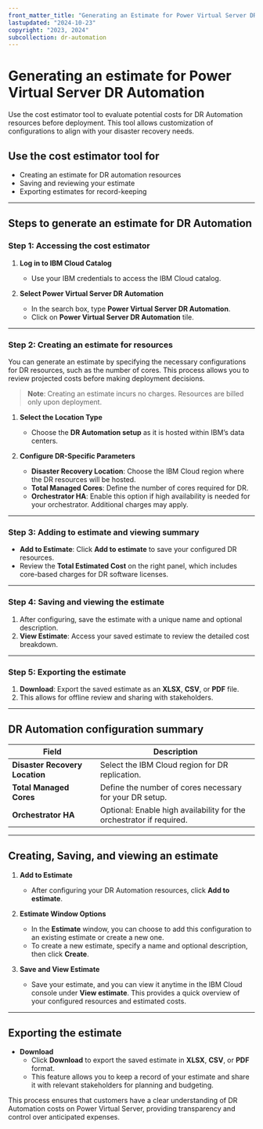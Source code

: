 ```yaml
---
front_matter_title: "Generating an Estimate for Power Virtual Server DR Automation"
lastupdated: "2024-10-23"
copyright: "2023, 2024"
subcollection: dr-automation
---
```

# Generating an estimate for Power Virtual Server DR Automation

Use the cost estimator tool to evaluate potential costs for DR Automation resources before deployment. This tool allows customization of configurations to align with your disaster recovery needs.

## Use the cost estimator tool for

- Creating an estimate for DR automation resources
- Saving and reviewing your estimate
- Exporting estimates for record-keeping

---

## Steps to generate an estimate for DR Automation

### Step 1: Accessing the cost estimator

1. **Log in to IBM Cloud Catalog**  
   - Use your IBM credentials to access the IBM Cloud catalog.

2. **Select Power Virtual Server DR Automation**  
   - In the search box, type **Power Virtual Server DR Automation**.
   - Click on **Power Virtual Server DR Automation** tile.

---

### Step 2: Creating an estimate for resources

You can generate an estimate by specifying the necessary configurations for DR resources, such as the number of cores. This process allows you to review projected costs before making deployment decisions.

> **Note**: Creating an estimate incurs no charges. Resources are billed only upon deployment.

1. **Select the Location Type**  
   - Choose the **DR Automation setup** as it is hosted within IBM’s data centers.

2. **Configure DR-Specific Parameters**  
   - **Disaster Recovery Location**: Choose the IBM Cloud region where the DR resources will be hosted.
   - **Total Managed Cores**: Define the number of cores required for DR.
   - **Orchestrator HA**: Enable this option if high availability is needed for your orchestrator. Additional charges may apply.

---

### Step 3: Adding to estimate and viewing summary

- **Add to Estimate**: Click **Add to estimate** to save your configured DR resources.
- Review the **Total Estimated Cost** on the right panel, which includes core-based charges for DR software licenses.

---

### Step 4: Saving and viewing the estimate

1. After configuring, save the estimate with a unique name and optional description.
2. **View Estimate**: Access your saved estimate to review the detailed cost breakdown.

---

### Step 5: Exporting the estimate

1. **Download**: Export the saved estimate as an **XLSX**, **CSV**, or **PDF** file.
2. This allows for offline review and sharing with stakeholders.

---

## DR Automation configuration summary

| Field                          | Description                                                                                           |
|--------------------------------|-------------------------------------------------------------------------------------------------------|
| **Disaster Recovery Location**  | Select the IBM Cloud region for DR replication.                                                      |
| **Total Managed Cores**         | Define the number of cores necessary for your DR setup.                                             |
| **Orchestrator HA**             | Optional: Enable high availability for the orchestrator if required.                                |

---

## Creating, Saving, and viewing an estimate

1. **Add to Estimate**  
   - After configuring your DR Automation resources, click **Add to estimate**.

2. **Estimate Window Options**  
   - In the **Estimate** window, you can choose to add this configuration to an existing estimate or create a new one.
   - To create a new estimate, specify a name and optional description, then click **Create**.

3. **Save and View Estimate**  
   - Save your estimate, and you can view it anytime in the IBM Cloud console under **View estimate**. This provides a quick overview of your configured resources and estimated costs.

---

## Exporting the estimate

- **Download**  
  - Click **Download** to export the saved estimate in **XLSX**, **CSV**, or **PDF** format.
  - This feature allows you to keep a record of your estimate and share it with relevant stakeholders for planning and budgeting.

This process ensures that customers have a clear understanding of DR Automation costs on Power Virtual Server, providing transparency and control over anticipated expenses.
